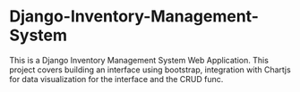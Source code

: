 # Django-Inventory-Management-System

This is a Django Inventory Management System Web Application. 
This project covers building an interface using bootstrap, integration with Chartjs for data visualization for the interface and the CRUD func.
